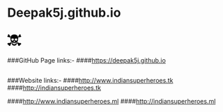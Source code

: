 # Deepak5j.github.io

## [![Build Status](https://github.com/Deepak5j/Deepak5j.github.io/blob/master/images/Skull-32x32.png)](https://deepak5j.github.io)


###GitHub Page links:-
####https://deepak5j.github.io

##

###Website links:-
####http://www.indiansuperheroes.tk
####http://indiansuperheroes.tk

####http://www.indiansuperheroes.ml
####http://indiansuperheroes.ml
